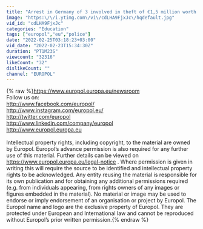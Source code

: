 ```yaml
---
title: "Arrest in Germany of 3 involved in theft of €1,5 million worth of vehicles"
image: "https:\/\/i.ytimg.com\/vi\/cdLHA9FjxJc\/hqdefault.jpg"
vid_id: "cdLHA9FjxJc"
categories: "Education"
tags: ["europol","eu","police"]
date: "2022-02-25T03:18:23+03:00"
vid_date: "2022-02-23T15:34:30Z"
duration: "PT1M23S"
viewcount: "32316"
likeCount: "32"
dislikeCount: ""
channel: "EUROPOL"
---
```

{% raw %}<a rel="nofollow" target="blank" href="https://www.europol.europa.eu/newsroom">https://www.europol.europa.eu/newsroom</a><br />Follow us on:<br /><a rel="nofollow" target="blank" href="http://www.facebook.com/europol/">http://www.facebook.com/europol/</a><br /><a rel="nofollow" target="blank" href="http://www.instagram.com/europol.eu/">http://www.instagram.com/europol.eu/</a><br /><a rel="nofollow" target="blank" href="http://twitter.com/europol">http://twitter.com/europol</a><br /><a rel="nofollow" target="blank" href="http://www.linkedin.com/company/europol">http://www.linkedin.com/company/europol</a><br /><a rel="nofollow" target="blank" href="http://www.europol.europa.eu">http://www.europol.europa.eu</a><br /><br />Intellectual property rights, including copyright, to the material are owned by Europol.  Europol’s advance permission is also required for any further use of this material.  Further details can be viewed on <a rel="nofollow" target="blank" href="https://www.europol.europa.eu/legal-notice">https://www.europol.europa.eu/legal-notice</a> .   Where permission is given in writing this will require the source to be identified and intellectual property rights to be acknowledged.  Any entity reusing the material is responsible for its own publication and for obtaining any additional permissions required (e.g. from individuals appearing, from rights owners of any images or figures embedded in the material).  No material or image may be used to endorse or imply endorsement of an organisation or project by Europol.  The Europol name and logo are the exclusive property of Europol. They are protected under European and International law and cannot be reproduced without Europol’s prior written permission.{% endraw %}
